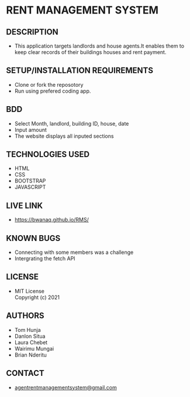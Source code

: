 # RENT MANAGEMENT SYSTEM
## DESCRIPTION
- This application targets landlords and house agents.It enables them to keep clear records of their buildings houses and rent payment.
## SETUP/INSTALLATION REQUIREMENTS
- Clone or fork the reposotory 
- Run using prefered coding app.

## BDD
- Select Month, landlord, building ID, house, date
- Input amount
- The website displays all inputed sections

## TECHNOLOGIES USED

- HTML
- CSS
- BOOTSTRAP
- JAVASCRIPT

## LIVE LINK
* https://bwanaq.github.io/RMS/

## KNOWN BUGS
- Connecting with some members was a challenge
- Intergrating the fetch API

## LICENSE 
- MIT License <br>
   Copyright (c) 2021
## AUTHORS
* Tom Hunja
* Danlon Situa
* Laura Chebet
* Wairimu Mungai
* Brian Nderitu

## CONTACT
- agentrentmanagementsystem@gmail.com
